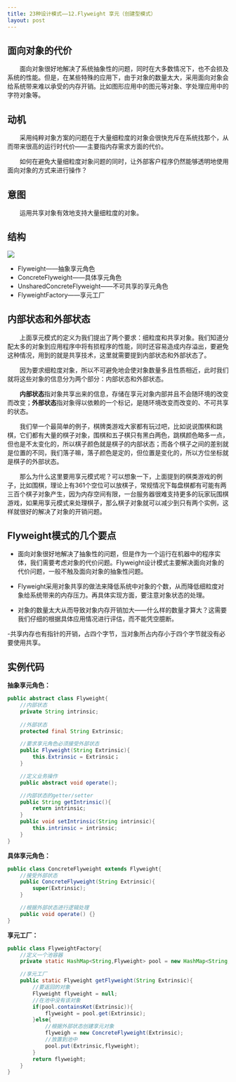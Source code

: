 ```yaml
---
title: 23种设计模式——12.Flyweight 享元（创建型模式）
layout: post
---
```

## 面向对象的代价

&emsp;&emsp;面向对象很好地解决了系统抽象性的问题，同时在大多数情况下，也不会损及系统的性能。但是，在某些特殊的应用下，由于对象的数量太大，采用面向对象会给系统带来难以承受的内存开销。比如图形应用中的图元等对象、字处理应用中的字符对象等。


## 动机

&emsp;&emsp;采用纯粹对象方案的问题在于大量细粒度的对象会很快充斥在系统找那个，从而带来很高的运行时代价——主要指内存需求方面的代价。

&emsp;&emsp;如何在避免大量细粒度对象问题的同时，让外部客户程序仍然能够透明地使用面向对象的方式来进行操作？

## 意图

&emsp;&emsp;运用共享对象有效地支持大量细粒度的对象。

## 结构

![](https://i.imgur.com/LhrU1yE.png)

- Flyweight——抽象享元角色
- ConcreteFlyweight——具体享元角色
- UnsharedConcreteFlyweight——不可共享的享元角色
- FlyweightFactory——享元工厂

## 内部状态和外部状态

　　上面享元模式的定义为我们提出了两个要求：细粒度和共享对象。我们知道分配太多的对象到应用程序中将有损程序的性能，同时还容易造成内存溢出，要避免这种情况，用到的就是共享技术，这里就需要提到内部状态和外部状态了。

　　因为要求细粒度对象，所以不可避免地会使对象数量多且性质相近，此时我们就将这些对象的信息分为两个部分：内部状态和外部状态。

　　**内部状态**指对象共享出来的信息，存储在享元对象内部并且不会随环境的改变而改变；**外部状态**指对象得以依赖的一个标记，是随环境改变而改变的、不可共享的状态。

　　我们举一个最简单的例子，棋牌类游戏大家都有玩过吧，比如说说围棋和跳棋，它们都有大量的棋子对象，围棋和五子棋只有黑白两色，跳棋颜色略多一点，但也是不太变化的，所以棋子颜色就是棋子的内部状态；而各个棋子之间的差别就是位置的不同，我们落子嘛，落子颜色是定的，但位置是变化的，所以方位坐标就是棋子的外部状态。

　　那么为什么这里要用享元模式呢？可以想象一下，上面提到的棋类游戏的例子，比如围棋，理论上有361个空位可以放棋子，常规情况下每盘棋都有可能有两三百个棋子对象产生，因为内存空间有限，一台服务器很难支持更多的玩家玩围棋游戏，如果用享元模式来处理棋子，那么棋子对象就可以减少到只有两个实例，这样就很好的解决了对象的开销问题。

## Flyweight模式的几个要点

- 面向对象很好地解决了抽象性的问题，但是作为一个运行在机器中的程序实体，我们需要考虑对象的代价问题。Flyweight设计模式主要解决面向对象的代价问题，一般不触及面向对象的抽象性问题。

- Flyweight采用对象共享的做法来降低系统中对象的个数，从而降低细粒度对象给系统带来的内存压力。再具体实现方面，要注意对象状态的处理。

- 对象的数量太大从而导致对象内存开销加大——什么样的数量才算大？这需要我们仔细的根据具体应用情况进行评估，而不能凭空臆断。

-共享内存也有指针的开销，占四个字节，当对象所占内存小于四个字节就没有必要使用共享。

## 实例代码

**抽象享元角色：**
```java
public abstract class Flyweight{
	//内部状态
	private String intrinsic;
	
	//外部状态
	protected final String Extrinsic;

	//要求享元角色必须接受外部状态
	public Flyweight(String Extrinsic){
		this.Extrinsic = Extrinsic；
	}

	//定义业务操作
	public abstract void operate();

	//内部状态的getter/setter
	public String getIntrinsic(){
		return intrinsic;
	}
	public void setIntrinsic(String intrinsic){
		this.intrinsic = intrinsic;
	}
}
```
**具体享元角色：**
```java
public class ConcreteFlyweight extends Flyweight{
	//接受外部状态
	public ConcreteFlyweight(String Extrinsic){
		super(Extrinsic);
	}

	//根据外部状态进行逻辑处理
	public void operate() {}
}
```
**享元工厂：**
```java
public class FlyweightFactory{
	//定义一个池容器
	private static HashMap<String,Flyweight> pool = new HashMap<String,Flyweight>();

	//享元工厂
	public static Flyweight getFlyweight(String Extrinsic){
		//要返回的对象
		Flyweight flyweight = null;
		//在池中没有该对象
		if(pool.containsKet(Extrinsic)){
			flyweight = pool.get(Extrinsic);
		}else{
			//根据外部状态创建享元对象
			flyweigh = new ConcreteFlyweight(Extrinsic);
			//放置到池中
			pool.put(Extrinsic,flyweight);
		}
		return flyweight;
	}
}
```